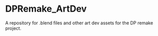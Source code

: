 # DPRemake_ArtDev
A repository for .blend files and other art dev assets for the DP remake project. 
